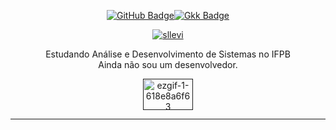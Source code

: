 <p align="center">
  <a href="https://github.com/sllevi"><img src="https://img.shields.io/badge/GitHub-0D1282?style=for-the-badge&logo=github&logoColor=white" alt="GitHub Badge"></a><a href="https://github.com/sllevi"><img src="https://img.shields.io/badge/LEVISL-B31312?style=for-the-badge&logo=&logoColor=white" alt="Gkk Badge"></a>
</p>

<p align="center">
  <a href="https://github.com/anuraghazra/github-readme-stats">
    <img src="https://github-readme-stats.vercel.app/api/top-langs/?username=sllevi&hide=html&layout=normal&theme=transparent&bg_color=30,0D1282,B31312&text_color=FFF&title_color=FFF&border_color=111" alt="sllevi">
  </a>
</p>

<p align="center">Estudando Análise e Desenvolvimento de Sistemas no IFPB<br/>Ainda não sou um desenvolvedor.</p>

<p align="center">
  <a href="">
    <img src="https://hosting.photobucket.com/albums/ee111/TheGreatBone235/300_police_20car_20lights_20on.gif" alt="ezgif-1-618e8a6f63" border="0" width="80" height="50">
  </a>
</p>

---
